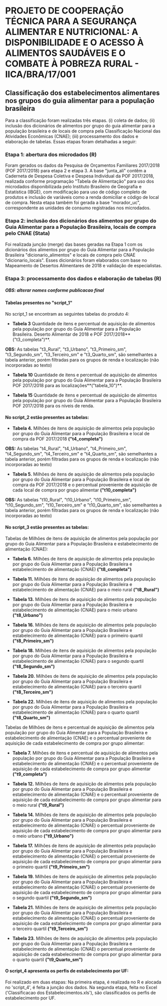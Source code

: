 # PROJETO DE COOPERAÇÃO TÉCNICA PARA A SEGURANÇA ALIMENTAR E NUTRICIONAL: A DISPONIBILIDADE E O ACESSO À ALIMENTOS SAUDÁVEIS E O COMBATE À POBREZA RURAL - IICA/BRA/17/001

## Classificação dos estabelecimentos alimentares nos grupos do guia alimentar para a população brasileira

Para a classificação foram realizadas três etapas. (i) coleta de dados; (ii) inclusão dos dicionários de alimentos por grupo do guia alimentar para a população brasileira e de locais de compra pela Classificação Nacional das Atividades Econômicas (CNAE); (iii) processamento dos dados e elaboração de tabelas. Essas etapas foram detalhadas a seguir:

### Etapa 1: abertura dos microdados (R)

Foram gerados os dados da Pesquisa de Orçamentos Familiares 2017/2018 (POF 2017/2018) para etapa 2 e etapa 3. A base "junta_ali" contêm a Caderneta de Despesa Coletiva e Despesa Individual da POF 2017/2018, realizada conforme programação "Tabela de Alimentação" para uso dos microdados disponibilizada pelo Instituto Brasileiro de Geografia e Estatística (IBGE), com modificação para uso de código completo de produtos e inclusão de variáveis como a renda domiciliar e código de local de compra. Nesta etapa também foi gerada a base "morador_uc", correspondente as unidades de consumo registradas nos microdados.

### Etapa 2: inclusão dos dicionários dos alimentos por grupo do Guia Alimentar para a População Brasileira, locais de compra pelo CNAE (Stata)

Foi realizada junção (merge) das bases geradas na Etapa 1 com os dicionários dos alimentos por grupo do Guia Alimentar para a População Brasileira "dicionario_alimentos" e locais de compra pelo CNAE "dicionario_locais". Esses dicionários foram elaborados com base no Mapeamento de Desertos Alimentares de 2018 e validação de especialistas.

### Etapa 3: processamento dos dados e elaboração de tabelas (R)

##### **OBS: alterar nomes conforme publicacao final**

#### Tabelas presentes no "script_1"

No script_1 se encontram as seguintes tabelas do produto 4:

-   **Tabela 3** Quantidade de itens e percentual de aquisição de alimentos pela população por grupo do Guia Alimentar para a População Brasileira. Deserto Alimentar de 2018 e POF 2017/2018**("t3_completa")**.

**OBS:** As tabelas "t3_Rural", "t3_Urbano", "t3_Primeiro_sm", "t3_Segundo_sm", "t3_Terceiro_sm" e "t3_Quarto_sm", são semelhantes a tabela anterior, porém filtradas para os grupos de renda e localização (não incorporadas ao texto)

-   **Tabela 10** Quantidade de itens e percentual de aquisição de alimentos pela população por grupo do Guia Alimentar para a População Brasileira POF 2017/2018 para as localizações**("tabela_10")**.

-   **Tabela 15** Quantidade de itens e percentual de aquisição de alimentos pela população por grupo do Guia Alimentar para a População Brasileira POF 2017/2018 para os níveis de renda.

#### No script_2 estão presentes as tabelas:

-   **Tabela 4.** Milhões de itens de aquisição de alimentos pela população por grupo do Guia Alimentar para a População Brasileira e local de compra da POF 2017/2018 **("t4_completa")**

**OBS:** As tabelas "t4_Rural", "t4_Urbano", "t4_Primeiro_sm", "t4_Segundo_sm", "t4_Terceiro_sm" e "t4_Quarto_sm", são semelhantes a tabela anterior, porém filtradas para os grupos de renda e localização (não incorporadas ao texto)

-   **Tabela 5.** Milhões de itens de aquisição de alimentos pela população por grupo do Guia Alimentar para a População Brasileira e local de compra da POF 2017/2018 e o percentual proveniente de aquisição de cada local de compra por grupo alimentar **("t10_completa")**

**OBS:** As tabelas "t10_Rural", "t10_Urbano", "t10_Primeiro_sm", "t10_Segundo_sm", "t10_Terceiro_sm" e "t10_Quarto_sm", são semelhantes a tabela anterior, porém filtradas para os grupos de renda e localização (não incorporadas ao texto)

#### No script_3 estão presentes as tabelas:

Tabelas de Milhões de itens de aquisição de alimentos pela população por grupo do Guia Alimentar para a População Brasileira e estabelecimento de alimentação (CNAE):

-   **Tabela 6.** Milhões de itens de aquisição de alimentos pela população por grupo do Guia Alimentar para a População Brasileira e estabelecimento de alimentação (CNAE) **("t8_completa")**

-   **Tabela 11.** Milhões de itens de aquisição de alimentos pela população por grupo do Guia Alimentar para a População Brasileira e estabelecimento de alimentação (CNAE) para o meio rural **("t8_Rural")**

-   **Tabela 13.** Milhões de itens de aquisição de alimentos pela população por grupo do Guia Alimentar para a População Brasileira e estabelecimento de alimentação (CNAE) para o meio urbano **("t8_Urbano")**

-   **Tabela 16.** Milhões de itens de aquisição de alimentos pela população por grupo do Guia Alimentar para a População Brasileira e estabelecimento de alimentação (CNAE) para o primeiro quartil **("t8_Primeiro_sm")**

-   **Tabela 18.** Milhões de itens de aquisição de alimentos pela população por grupo do Guia Alimentar para a População Brasileira e estabelecimento de alimentação (CNAE) para o segundo quartil **("t8_Segundo_sm")**

-   **Tabela 20.** Milhões de itens de aquisição de alimentos pela população por grupo do Guia Alimentar para a População Brasileira e estabelecimento de alimentação (CNAE) para o terceiro quartil **("t8_Terceiro_sm")**

-   **Tabela 22.** Milhões de itens de aquisição de alimentos pela população por grupo do Guia Alimentar para a População Brasileira e estabelecimento de alimentação (CNAE) para o quarto quartil **("t8_Quarto_sm")**

Tabelas de Milhões de itens e percentual de aquisição de alimentos pela população por grupo do Guia Alimentar para a População Brasileira e estabelecimento de alimentação (CNAE) e o percentual proveniente de aquisição de cada estabelecimento de compra por grupo alimentar:

-   **Tabela 7.** Milhões de itens e percentual de aquisição de alimentos pela população por grupo do Guia Alimentar para a População Brasileira e estabelecimento de alimentação (CNAE) e o percentual proveniente de aquisição de cada estabelecimento de compra por grupo alimentar **("t9_completa")**

-   **Tabela 12.** Milhões de itens de aquisição de alimentos pela população por grupo do Guia Alimentar para a População Brasileira e estabelecimento de alimentação (CNAE) e o percentual proveniente de aquisição de cada estabelecimento de compra por grupo alimentar para o meio rural **("t9_Rural")**

-   **Tabela 14.** Milhões de itens de aquisição de alimentos pela população por grupo do Guia Alimentar para a População Brasileira e estabelecimento de alimentação (CNAE) o percentual proveniente de aquisição de cada estabelecimento de compra por grupo alimentar para o meio urbano **("t9_Urbano")**

-   **Tabela 17.** Milhões de itens de aquisição de alimentos pela população por grupo do Guia Alimentar para a População Brasileira e estabelecimento de alimentação (CNAE) o percentual proveniente de aquisição de cada estabelecimento de compra por grupo alimentar para o primeiro quartil **("t9_Primeiro_sm")**

-   **Tabela 19.** Milhões de itens de aquisição de alimentos pela população por grupo do Guia Alimentar para a População Brasileira e estabelecimento de alimentação (CNAE) o percentual proveniente de aquisição de cada estabelecimento de compra por grupo alimentar para o segundo quartil **("t9_Segundo_sm")**

-   **Tabela 21.** Milhões de itens de aquisição de alimentos pela população por grupo do Guia Alimentar para a População Brasileira e estabelecimento de alimentação (CNAE) o percentual proveniente de aquisição de cada estabelecimento de compra por grupo alimentar para o terceiro quartil **("t9_Terceiro_sm")**

-   **Tabela 23.** Milhões de itens de aquisição de alimentos pela população por grupo do Guia Alimentar para a População Brasileira e estabelecimento de alimentação (CNAE) o percentual proveniente de aquisição de cada estabelecimento de compra por grupo alimentar para o quarto quartil **("t9_Quarto_sm")**

#### O script_4 apresenta os perfis de estabelecimento por UF:

Foi realizado em duas etapas: Na primeira etapa, é realizada no R e alocada no 'script_4', é feita a junção dos dados. Na segunda etapa, feita no Excel ('Classificacao dos Estabelecimentos.xls'), são classificados os perfis de estabelecimento por UF.
